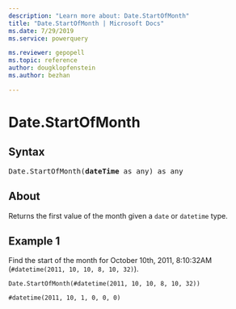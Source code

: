 ```yaml
---
description: "Learn more about: Date.StartOfMonth"
title: "Date.StartOfMonth | Microsoft Docs"
ms.date: 7/29/2019
ms.service: powerquery

ms.reviewer: gepopell
ms.topic: reference
author: dougklopfenstein
ms.author: bezhan

---
```

# Date.StartOfMonth

## Syntax

<pre>
Date.StartOfMonth(<b>dateTime</b> as any) as any
</pre>
  
## About  
Returns the first value of the month given a `date` or `datetime` type.

## Example 1
Find the start of the month for October 10th, 2011, 8:10:32AM (`#datetime(2011, 10, 10, 8, 10, 32)`).

```powerquery-m
Date.StartOfMonth(#datetime(2011, 10, 10, 8, 10, 32))
```

`#datetime(2011, 10, 1, 0, 0, 0)`
